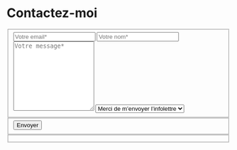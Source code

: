 # Contactez-moi

<form id="contact-form" action="https://formspree.io/{{ site.data.infos.email-obfuscation }}" method="POST">
	<fieldset class="form-group col-xs-8 col-xs-offset-2">
		<input id="form-email" type="email" name="_replyto" class="form-control" placeholder="Votre email*" />
		<input id="form-nom" type="text" name="Nom" class="form-control" placeholder="Votre nom*" />
		<textarea id="form-message" name="Message" class="form-control" placeholder="Votre message*" rows="10"></textarea>
		<select class="form-control" name="Infolettre">
			<option>Merci de m’envoyer l’infolettre</option>
			<option>Non merci, pas d’infolettre</option>
		</select>
	</fieldset>
	<fieldset class="form-group col-xs-8 col-xs-offset-2">
		<input type="text" name="_format" value="plain" style="display:none" />
		<input type="text" name="_gotcha" style="display:none" />
		<button type="submit" class="btn btn-primary col-xs-4 col-xs-offset-4">Envoyer</button>
	</fieldset>
	<fieldset id="form-status" class="form-group col-xs-8 col-xs-offset-2 hidden">
	</fieldset>
</form>
